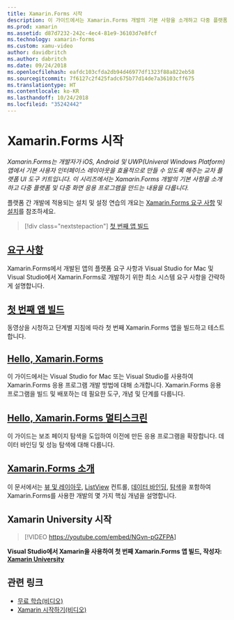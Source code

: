 ```yaml
---
title: Xamarin.Forms 시작
description: 이 가이드에서는 Xamarin.Forms 개발의 기본 사항을 소개하고 다중 플랫폼 및 다중 화면 응용 프로그램을 만드는 내용을 다룹니다.
ms.prod: xamarin
ms.assetid: d87d7232-242c-4ec4-81e9-36103d7e8fcf
ms.technology: xamarin-forms
ms.custom: xamu-video
author: davidbritch
ms.author: dabritch
ms.date: 09/24/2018
ms.openlocfilehash: eafdc103cfda2db94d46977df1323f88a822eb58
ms.sourcegitcommit: 7f6127c2f425fadc675b77d14de7a36103cff675
ms.translationtype: HT
ms.contentlocale: ko-KR
ms.lasthandoff: 10/24/2018
ms.locfileid: "35242442"
---
```

# <a name="get-started-with-xamarinforms"></a>Xamarin.Forms 시작

_Xamarin.Forms는 개발자가 iOS, Android 및 UWP(Univeral Windows Platform) 앱에서 기본 사용자 인터페이스 레이아웃을 효율적으로 만들 수 있도록 해주는 교차 플랫폼 UI 도구 키트입니다. 이 시리즈에서는 Xamarin.Forms 개발의 기본 사항을 소개하고 다중 플랫폼 및 다중 화면 응용 프로그램을 만드는 내용을 다룹니다._

플랫폼 간 개발에 적용되는 설치 및 설정 연습의 개요는 [Xamarin.Forms 요구 사항](installation.md) 및 [설치](~/cross-platform/get-started/installation/index.md)를 참조하세요.

> [!div class="nextstepaction"]
> [첫 번째 앱 빌드](~/xamarin-forms/get-started/first-app/index.md)

## <a name="requirementsinstallationmd"></a>[요구 사항](installation.md)

Xamarin.Forms에서 개발된 앱의 플랫폼 요구 사항과 Visual Studio for Mac 및 Visual Studio에서 Xamarin.Forms로 개발하기 위한 최소 시스템 요구 사항을 간략하게 설명합니다.

## <a name="build-your-first-appfirst-appindexmd"></a>[첫 번째 앱 빌드](first-app/index.md)

동영상을 시청하고 단계별 지침에 따라 첫 번째 Xamarin.Forms 앱을 빌드하고 테스트합니다.

## <a name="hello-xamarinformshello-xamarin-formsindexmd"></a>[Hello, Xamarin.Forms](hello-xamarin-forms/index.md)

이 가이드에서는 Visual Studio for Mac 또는 Visual Studio를 사용하여 Xamarin.Forms 응용 프로그램 개발 방법에 대해 소개합니다. Xamarin.Forms 응용 프로그램을 빌드 및 배포하는 데 필요한 도구, 개념 및 단계를 다룹니다.

## <a name="hello-xamarinforms-multiscreenhello-xamarin-forms-multiscreenindexmd"></a>[Hello, Xamarin.Forms 멀티스크린](hello-xamarin-forms-multiscreen/index.md)

이 가이드는 보조 페이지 탐색을 도입하여 이전에 만든 응용 프로그램을 확장합니다. 데이터 바인딩 및 성능 탐색에 대해 다룹니다.

## <a name="introduction-to-xamarinformsintroduction-to-xamarin-formsmd"></a>[Xamarin.Forms 소개](introduction-to-xamarin-forms.md)

이 문서에서는 [뷰 및 레이아웃](~/xamarin-forms/get-started/introduction-to-xamarin-forms.md#user-interface), [ListView](~/xamarin-forms/get-started/introduction-to-xamarin-forms.md#lists-in-xamarinforms) 컨트롤, [데이터 바인딩](~/xamarin-forms/get-started/introduction-to-xamarin-forms.md#data-binding), [탐색](~/xamarin-forms/get-started/introduction-to-xamarin-forms.md#navigation)을 포함하여 Xamarin.Forms를 사용한 개발의 몇 가지 핵심 개념을 설명합니다.

## <a name="get-started-with-xamarin-university"></a>Xamarin University 시작

> [!VIDEO https://youtube.com/embed/NGvn-pGZFPA]

**Visual Studio에서 Xamarin을 사용하여 첫 번째 Xamarin.Forms 앱 빌드, 작성자: [Xamarin University](https://university.xamarin.com)**

## <a name="related-links"></a>관련 링크

- [무료 학습(비디오)](https://university.xamarin.com/self-guided)
- [Xamarin 시작하기(비디오)](https://developer.xamarin.com/videos/)

